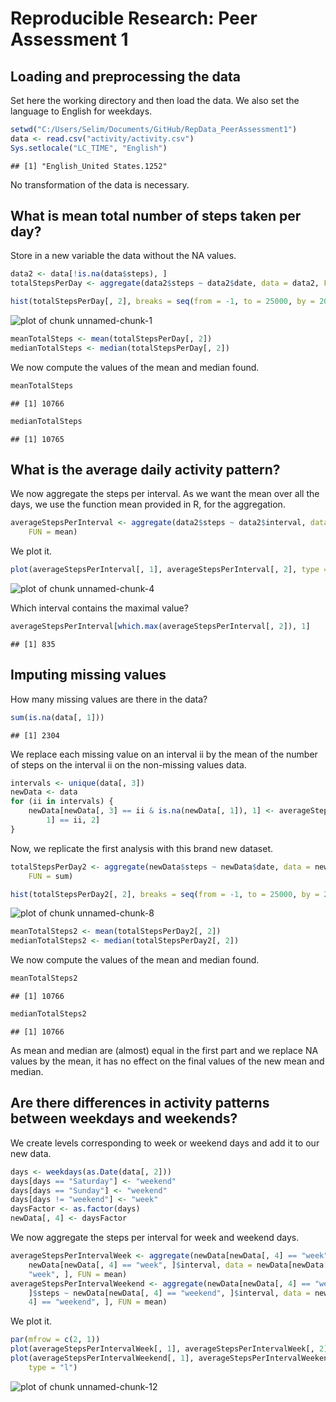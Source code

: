 # Reproducible Research: Peer Assessment 1


## Loading and preprocessing the data

Set here the working directory and then load the data. We also set the language to English for weekdays.


```r
setwd("C:/Users/Selim/Documents/GitHub/RepData_PeerAssessment1")
data <- read.csv("activity/activity.csv")
Sys.setlocale("LC_TIME", "English")
```

```
## [1] "English_United States.1252"
```


No transformation of the data is necessary.

## What is mean total number of steps taken per day?

Store in a new variable the data without the NA values.


```r
data2 <- data[!is.na(data$steps), ]
totalStepsPerDay <- aggregate(data2$steps ~ data2$date, data = data2, FUN = sum)
```



```r
hist(totalStepsPerDay[, 2], breaks = seq(from = -1, to = 25000, by = 2000))
```

![plot of chunk unnamed-chunk-1](figure/unnamed-chunk-1.png) 



```r
meanTotalSteps <- mean(totalStepsPerDay[, 2])
medianTotalSteps <- median(totalStepsPerDay[, 2])
```


We now compute the values of the mean and median found.


```r
meanTotalSteps
```

```
## [1] 10766
```

```r
medianTotalSteps
```

```
## [1] 10765
```



## What is the average daily activity pattern?

We now aggregate the steps per interval. As we want the mean over all the days, we use the function mean provided in R, for the aggregation.


```r
averageStepsPerInterval <- aggregate(data2$steps ~ data2$interval, data = data2, 
    FUN = mean)
```


We plot it.


```r
plot(averageStepsPerInterval[, 1], averageStepsPerInterval[, 2], type = "l")
```

![plot of chunk unnamed-chunk-4](figure/unnamed-chunk-4.png) 


Which interval contains the maximal value?


```r
averageStepsPerInterval[which.max(averageStepsPerInterval[, 2]), 1]
```

```
## [1] 835
```


## Imputing missing values

How many missing values are there in the data?


```r
sum(is.na(data[, 1]))
```

```
## [1] 2304
```


We replace each missing value on an interval ii by the mean of the number of steps on the interval ii on the non-missing values data.


```r
intervals <- unique(data[, 3])
newData <- data
for (ii in intervals) {
    newData[newData[, 3] == ii & is.na(newData[, 1]), 1] <- averageStepsPerInterval[averageStepsPerInterval[, 
        1] == ii, 2]
}
```


Now, we replicate the first analysis with this brand new dataset.



```r
totalStepsPerDay2 <- aggregate(newData$steps ~ newData$date, data = newData, 
    FUN = sum)
```



```r
hist(totalStepsPerDay2[, 2], breaks = seq(from = -1, to = 25000, by = 2000))
```

![plot of chunk unnamed-chunk-8](figure/unnamed-chunk-8.png) 



```r
meanTotalSteps2 <- mean(totalStepsPerDay2[, 2])
medianTotalSteps2 <- median(totalStepsPerDay2[, 2])
```


We now compute the values of the mean and median found.


```r
meanTotalSteps2
```

```
## [1] 10766
```

```r
medianTotalSteps2
```

```
## [1] 10766
```


As mean and median are (almost) equal in the first part and we replace NA values by the mean, it has no effect on the final values of the new mean and median.

## Are there differences in activity patterns between weekdays and weekends?

We create levels corresponding to week or weekend days and add it to our new data.


```r
days <- weekdays(as.Date(data[, 2]))
days[days == "Saturday"] <- "weekend"
days[days == "Sunday"] <- "weekend"
days[days != "weekend"] <- "week"
daysFactor <- as.factor(days)
newData[, 4] <- daysFactor
```


We now aggregate the steps per interval for week and weekend days.


```r
averageStepsPerIntervalWeek <- aggregate(newData[newData[, 4] == "week", ]$steps ~ 
    newData[newData[, 4] == "week", ]$interval, data = newData[newData[, 4] == 
    "week", ], FUN = mean)
averageStepsPerIntervalWeekend <- aggregate(newData[newData[, 4] == "weekend", 
    ]$steps ~ newData[newData[, 4] == "weekend", ]$interval, data = newData[newData[, 
    4] == "weekend", ], FUN = mean)
```


We plot it.


```r
par(mfrow = c(2, 1))
plot(averageStepsPerIntervalWeek[, 1], averageStepsPerIntervalWeek[, 2], type = "l")
plot(averageStepsPerIntervalWeekend[, 1], averageStepsPerIntervalWeekend[, 2], 
    type = "l")
```

![plot of chunk unnamed-chunk-12](figure/unnamed-chunk-12.png) 

